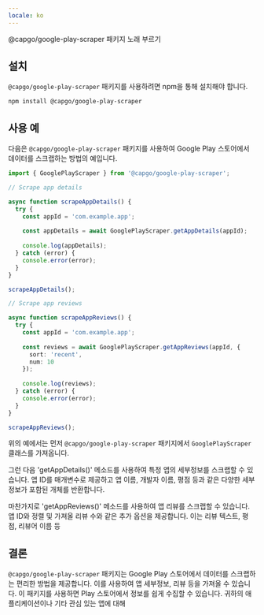 ```yaml
---
locale: ko
---
```


@capgo/google-play-scraper 패키지 노래 부르기

## 설치

`@capgo/google-play-scraper` 패키지를 사용하려면 npm을 통해 설치해야 합니다.

```bash
npm install @capgo/google-play-scraper
```

## 사용 예

다음은 `@capgo/google-play-scraper` 패키지를 사용하여 Google Play 스토어에서 데이터를 스크랩하는 방법의 예입니다.

```typescript
import { GooglePlayScraper } from '@capgo/google-play-scraper';

// Scrape app details

async function scrapeAppDetails() {
  try {
    const appId = 'com.example.app';
    
    const appDetails = await GooglePlayScraper.getAppDetails(appId);
    
    console.log(appDetails);
  } catch (error) {
    console.error(error);
  }
}

scrapeAppDetails();

// Scrape app reviews

async function scrapeAppReviews() {
  try {
    const appId = 'com.example.app';
    
    const reviews = await GooglePlayScraper.getAppReviews(appId, { 
      sort: 'recent', 
      num: 10 
    });
    
    console.log(reviews);
  } catch (error) {
    console.error(error);
  }
}

scrapeAppReviews();
```

위의 예에서는 먼저 `@capgo/google-play-scraper` 패키지에서 `GooglePlayScraper` 클래스를 가져옵니다. 

그런 다음 'getAppDetails()' 메소드를 사용하여 특정 앱의 세부정보를 스크랩할 수 있습니다. 앱 ID를 매개변수로 제공하고 앱 이름, 개발자 이름, 평점 등과 같은 다양한 세부정보가 포함된 개체를 반환합니다.

마찬가지로 'getAppReviews()' 메소드를 사용하여 앱 리뷰를 스크랩할 수 있습니다. 앱 ID와 정렬 및 가져올 리뷰 수와 같은 추가 옵션을 제공합니다. 이는 리뷰 텍스트, 평점, 리뷰어 이름 등

## 결론

`@capgo/google-play-scraper` 패키지는 Google Play 스토어에서 데이터를 스크랩하는 편리한 방법을 제공합니다. 이를 사용하여 앱 세부정보, 리뷰 등을 가져올 수 있습니다. 이 패키지를 사용하면 Play 스토어에서 정보를 쉽게 수집할 수 있습니다. 귀하의 애플리케이션이나 기타 관심 있는 앱에 대해